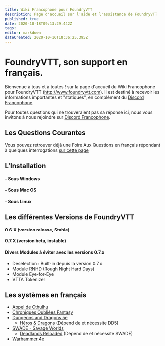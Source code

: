 ```yaml
---
title: Wiki Francophone pour FoundryVTT
description: Page d'accueil sur l'aide et l'assistance de FoundryVTT
published: true
date: 2020-10-18T09:13:29.442Z
tags: 
editor: markdown
dateCreated: 2020-10-16T18:36:25.395Z
---
```


# FoundryVTT, son support en français.
Bienvenue à tous et à toutes ! sur la page d'accueil du Wiki Francophone pour FoundryVTT (http://www.foundryvtt.com). 
Il est destiné à recevoir les informations importantes et "statiques", en complément du [Discord Francophone](https://discord.gg/pPSDNJk).

Pour toutes questions qui ne trouveraient pas sa réponse ici, nous vous invitons à nous rejoindre sur [Discord Francophone](https://discord.gg/pPSDNJk). 

## Les Questions Courantes

Vous pouvez retrouver déjà une Foire Aux Questions en français répondant à quelques interrogations [sur cette page](http://www.lahiette.com/leratierbretonnien/faq-fr-de-foundryvtt/) 

## L'Installation
#### - Sous Windows
#### - Sous Mac OS
#### - Sous Linux

## Les différentes Versions de FoundryVTT
#### 0.6.X (version release, Stable)
#### 0.7.X (version beta, instable)


#### Divers Modules à éviter avec les versions 0.7.x
- Deselection : Built-in depuis la version 0.7.x
- Module RNHD (Rough Night Hard Days)
- Module Eye-for-Eye
- VTTA Tokenizer


## Les systèmes en français 
- [Appel de Cthulhu](/fr/fr-adc)
- [Chroniques Oubliées Fantasy](/fr/fr-chrooubliees)
- [Dungeons and Dragons 5e](/fr/fr-dd5)
    - [Héros & Dragons](/fr/fr-hnd) (Dépend de et nécessite DD5)
- [SWADE - Savage Worlds](/fr/fr-swade)
    - [Deadlands Reloaded](/fr/systemes/fr-deadlands) (Dépend de et nécessite SWADE)
- [Warhammer 4e](/fr/systemes/fr-wfrp4e)
